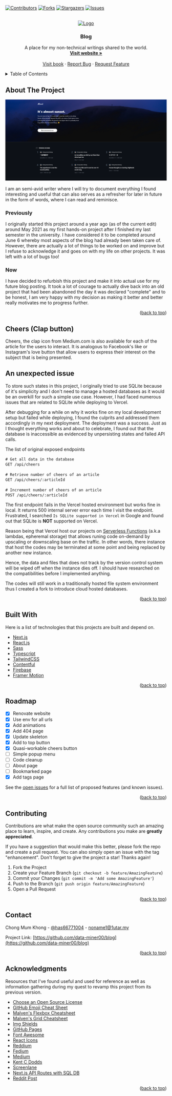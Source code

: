 <div id="top"></div>

<!-- PROJECT SHIELDS -->

[![Contributors][contributors-shield]][contributors-url]
[![Forks][forks-shield]][forks-url]
[![Stargazers][stars-shield]][stars-url]
[![Issues][issues-shield]][issues-url]

<!-- PROJECT LOGO -->
<br />
<div align="center">
  <a href="https://github.com/data-miner00/blog">
    <img src="https://static.wikia.nocookie.net/diarchy-mapping/images/a/a4/Bloby.png/revision/latest?cb=20200514073822" alt="Logo" width="80" height="80">
  </a>

  <h3 align="center">Blog</h3>

  <p align="center">
    A place for my non-technical writings shared to the world.
    <br />
    <a href=""><strong>Visit website »</strong></a>
    <br />
    <br />
    <a href="https://blog-mumk.vercel.app">Visit book</a>
    ·
    <a href="https://github.com/data-miner00/blog/issues">Report Bug</a>
    ·
    <a href="https://github.com/data-miner00/blog/issues">Request Feature</a>
  </p>
</div>

<!-- TABLE OF CONTENTS -->
<details>
  <summary>Table of Contents</summary>
  <ol>
    <li>
      <a href="#about-the-project">About The Project</a>
      <ul>
        <li><a href="#previously">Previously</a></li>
        <li><a href="#now">Now</a></li>
        <li><a href="#built-with">Built With</a></li>
      </ul>
    </li>
    <li><a href="#roadmap">Roadmap</a></li>
    <li><a href="#contributing">Contributing</a></li>
    <li><a href="#contact">Contact</a></li>
    <li><a href="#acknowledgments">Acknowledgments</a></li>
  </ol>
</details>

<!-- ABOUT THE PROJECT -->

## About The Project

![Website screenshot][website-screenshot]

I am an semi-avid writer where I will try to document everything I found interesting and useful that can also serves as a refresher for later in future in the form of words, where I can read and reminisce.

### Previously

I originally started this project around a year ago (as of the current edit) around May 2021 as my first hands-on project after I finished my last semester in the university. I have considered it to be completed around June 6 whereby most aspects of the blog had already been taken care of. However, there are actually a lot of things to be worked on and improve but I refuse to acknowledge it and goes on with my life on other projects. It was left with a lot of bugs too!

### Now

I have decided to refurbish this project and make it into actual use for my future blog posting. It took a lot of courage to actually dive back into an old project that had been abandoned the day it was declared "complete" and to be honest, I am very happy with my decision as making it better and better really motivates me to progress further.

<p align="right">(<a href="#top">back to top</a>)</p>

## Cheers (Clap button)

Cheers, the clap icon from Medium.com is also available for each of the article for the users to interact. It is analogous to Facebook's like or Instagram's love button that allow users to express their interest on the subject that is being presented.

## An unexpected issue

To store such states in this project, I originally tried to use SQLite because of it's simplicity and I don't need to manage a hosted databases as it would be an overkill for such a simple use case. However, I had faced numerous issues that are related to SQLite while deploying to Vercel.

After debugging for a while on why it works fine on my local development setup but failed while deploying, I found the culprits and addressed them accordingly in my next deployment. The deployment was a success. Just as I thought everything works and about to celebrate, I found out that the database is inaccessible as evidenced by unpersisting states and failed API calls.

The list of original exposed endpoints

```
# Get all data in the database
GET /api/cheers

# Retrieve number of cheers of an article
GET /api/cheers/:articleId

# Increment number of cheers of an article
POST /api/cheers/:articleId
```

The first endpoint fails in the Vercel hosted environment but works fine in local. It returns 500 internal server error each time I visit the endpoint. Frustrated, I searched `Is SQLite supported in Vercel` in Google and found out that SQLite is **NOT** supported on Vercel.

Reason being that Vercel host our projects on [Serverless Functions](https://vercel.com/docs/concepts/functions/serverless-functions) (a.k.a lambdas, epheremal storage) that allows runing code on-demand by upscaling or downscaling base on the traffic. In other words, there instance that host the codes may be terminated at some point and being replaced by another new instance.

Hence, the data and files that does not track by the version control system will be wiped off when the instance dies off. I should have researched on the compatibilities before I implemented anything.

The codes will still work in a traditionally hosted file system environment thus I created a fork to introduce cloud hosted databases.

<p align="right">(<a href="#top">back to top</a>)</p>

## Built With

Here is a list of technologies that this projects are built and depend on.

- [Next.js](https://nextjs.org/)
- [React.js](https://reactjs.org/)
- [Sass](https://sass-lang.com/)
- [Typescript](https://www.typescriptlang.org/)
- [TailwindCSS](https://tailwindcss.com/)
- [Contentful](https://www.contentful.com)
- [Firebase](https://firebase.google.com/)
- [Framer Motion](https://www.framer.com/motion/)

<p align="right">(<a href="#top">back to top</a>)</p>

<!-- ROADMAP -->

## Roadmap

- [x] Renovate website
- [x] Use env for all urls
- [x] Add animations
- [x] Add 404 page
- [x] Update skeleton
- [x] Add to top button
- [x] Quasi-workable cheers button
- [ ] Simple popup menu
- [ ] Code cleanup
- [ ] About page
- [ ] Bookmarked page
- [x] Add tags page

See the [open issues](https://github.com/data-miner00/blog/issues) for a full list of proposed features (and known issues).

<p align="right">(<a href="#top">back to top</a>)</p>

<!-- CONTRIBUTING -->

## Contributing

Contributions are what make the open source community such an amazing place to learn, inspire, and create. Any contributions you make are **greatly appreciated**.

If you have a suggestion that would make this better, please fork the repo and create a pull request. You can also simply open an issue with the tag "enhancement".
Don't forget to give the project a star! Thanks again!

1. Fork the Project
2. Create your Feature Branch (`git checkout -b feature/AmazingFeature`)
3. Commit your Changes (`git commit -m 'Add some AmazingFeature'`)
4. Push to the Branch (`git push origin feature/AmazingFeature`)
5. Open a Pull Request

<p align="right">(<a href="#top">back to top</a>)</p>

<!-- CONTACT -->

## Contact

Chong Mum Khong - [@has66771004](https://twitter.com/has66771004) - noname1@1utar.my

Project Link: [https://github.com/data-miner00/blog](https://github.com/data-miner00/blog)

<p align="right">(<a href="#top">back to top</a>)</p>

<!-- ACKNOWLEDGMENTS -->

## Acknowledgments

Resources that I've found useful and used for reference as well as information gathering during my quest to revamp this project from its previous version.

- [Choose an Open Source License](https://choosealicense.com)
- [GitHub Emoji Cheat Sheet](https://www.webpagefx.com/tools/emoji-cheat-sheet)
- [Malven's Flexbox Cheatsheet](https://flexbox.malven.co/)
- [Malven's Grid Cheatsheet](https://grid.malven.co/)
- [Img Shields](https://shields.io)
- [GitHub Pages](https://pages.github.com)
- [Font Awesome](https://fontawesome.com)
- [React Icons](https://react-icons.github.io/react-icons/search)
- [Reddium](https://reddium.vercel.app/)
- [Fedium](https://fedium.herokuapp.com/)
- [Medium](https://medium.com/)
- [Kent C Dodds](https://kentcdodds.com/links)
- [Screenlane](https://screenlane.com/screen/medium-web-app-230/)
- [Next.js API Routes with SQL DB](https://www.youtube.com/watch?v=PxiQDo0CmDE)
- [Reddit Post](https://www.reddit.com/r/nextjs/comments/mrmk5j/vercel_cant_open_sqlite_database_during_production/)

<p align="right">(<a href="#top">back to top</a>)</p>

<!-- MARKDOWN LINKS & IMAGES -->

[contributors-shield]: https://img.shields.io/github/contributors/data-miner00/blog.svg?style=for-the-badge
[contributors-url]: https://github.com/data-miner00/blog/graphs/contributors
[forks-shield]: https://img.shields.io/github/forks/data-miner00/blog.svg?style=for-the-badge
[forks-url]: https://github.com/data-miner00/blog/network/members
[stars-shield]: https://img.shields.io/github/stars/data-miner00/blog.svg?style=for-the-badge
[stars-url]: https://github.com/data-miner00/blog/stargazers
[issues-shield]: https://img.shields.io/github/issues/data-miner00/blog.svg?style=for-the-badge
[issues-url]: https://github.com/data-miner00/blog/issues
[website-screenshot]: images/screenshot.png

